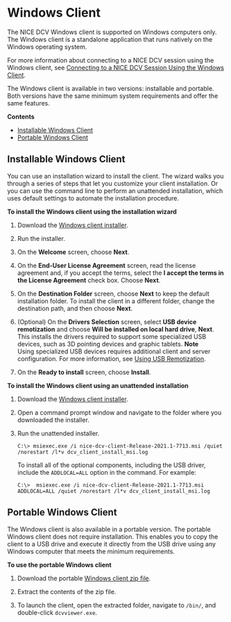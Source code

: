 # Windows Client<a name="client-windows"></a>

The NICE DCV Windows client is supported on Windows computers only\. The Windows client is a standalone application that runs natively on the Windows operating system\.

For more information about connecting to a NICE DCV session using the Windows client, see [Connecting to a NICE DCV Session Using the Windows Client](using-connecting-win.md)\.

The Windows client is available in two versions: installable and portable\. Both versions have the same minimum system requirements and offer the same features\.

**Contents**
+ [Installable Windows Client](#client-windows-install)
+ [Portable Windows Client](#client-windows-portable)

## Installable Windows Client<a name="client-windows-install"></a>



You can use an installation wizard to install the client\. The wizard walks you through a series of steps that let you customize your client installation\. Or you can use the command line to perform an unattended installation, which uses default settings to automate the installation procedure\.

**To install the Windows client using the installation wizard**

1. Download the [Windows client installer](https://d1uj6qtbmh3dt5.cloudfront.net/2021.1/Clients/nice-dcv-client-Release-2021.1-7713.msi)\.

1. Run the installer\.

1. On the **Welcome** screen, choose **Next**\.

1. On the **End\-User License Agreement** screen, read the license agreement and, if you accept the terms, select the **I accept the terms in the License Agreement** check box\. Choose **Next**\.

1. On the **Destination Folder** screen, choose **Next** to keep the default installation folder\. To install the client in a different folder, change the destination path, and then choose **Next**\.

1. \(Optional\) On the **Drivers Selection** screen, select **USB device remotization** and choose **Will be installed on local hard drive**, **Next**\. This installs the drivers required to support some specialized USB devices, such as 3D pointing devices and graphic tablets\.
**Note**  
Using specialized USB devices requires additional client and server configuration\. For more information, see [Using USB Remotization](using-usb.md)\.

1. On the **Ready to install** screen, choose **Install**\.

**To install the Windows client using an unattended installation**

1. Download the [Windows client installer](https://d1uj6qtbmh3dt5.cloudfront.net/2021.1/Clients/nice-dcv-client-Release-2021.1-7713.msi)\.

1. Open a command prompt window and navigate to the folder where you downloaded the installer\.

1. Run the unattended installer\.

   ```
   C:\> msiexec.exe /i nice-dcv-client-Release-2021.1-7713.msi /quiet /norestart /l*v dcv_client_install_msi.log
   ```

   To install all of the optional components, including the USB driver, include the `ADDLOCAL=ALL` option in the command\. For example:

   ```
   C:\>  msiexec.exe /i nice-dcv-client-Release-2021.1-7713.msi ADDLOCAL=ALL /quiet /norestart /l*v dcv_client_install_msi.log
   ```

## Portable Windows Client<a name="client-windows-portable"></a>

The Windows client is also available in a portable version\. The portable Windows client does not require installation\. This enables you to copy the client to a USB drive and execute it directly from the USB drive using any Windows computer that meets the minimum requirements\.

**To use the portable Windows client**

1. Download the portable [Windows client zip file](https://d1uj6qtbmh3dt5.cloudfront.net/2021.1/Clients/nice-dcv-client-Release-portable-2021.1-7713.zip)\.

1. Extract the contents of the zip file\.

1. To launch the client, open the extracted folder, navigate to `/bin/`, and double\-click `dcvviewer.exe`\.